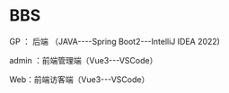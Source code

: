 # BBS

GP ： 后端 （JAVA----Spring Boot2---IntelliJ IDEA 2022)

admin ：前端管理端（Vue3---VSCode）

Web：前端访客端（Vue3---VSCode）
